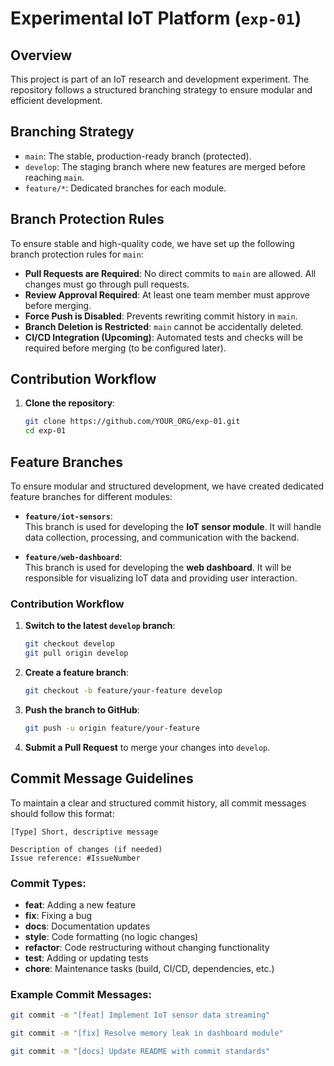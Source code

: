 # Experimental IoT Platform (`exp-01`)

## Overview
This project is part of an IoT research and development experiment. The repository follows a structured branching strategy to ensure modular and efficient development.

## Branching Strategy
- `main`: The stable, production-ready branch (protected).
- `develop`: The staging branch where new features are merged before reaching `main`.
- `feature/*`: Dedicated branches for each module.

## Branch Protection Rules
To ensure stable and high-quality code, we have set up the following branch protection rules for `main`:
- **Pull Requests are Required**: No direct commits to `main` are allowed. All changes must go through pull requests.
- **Review Approval Required**: At least one team member must approve before merging.
- **Force Push is Disabled**: Prevents rewriting commit history in `main`.
- **Branch Deletion is Restricted**: `main` cannot be accidentally deleted.
- **CI/CD Integration (Upcoming)**: Automated tests and checks will be required before merging (to be configured later).

## Contribution Workflow
1. **Clone the repository**:
   ```bash
   git clone https://github.com/YOUR_ORG/exp-01.git
   cd exp-01


## Feature Branches

To ensure modular and structured development, we have created dedicated feature branches for different modules:

- **`feature/iot-sensors`**:  
  This branch is used for developing the **IoT sensor module**. It will handle data collection, processing, and communication with the backend.

- **`feature/web-dashboard`**:  
  This branch is used for developing the **web dashboard**. It will be responsible for visualizing IoT data and providing user interaction.

### Contribution Workflow

1. **Switch to the latest `develop` branch**:
   ```bash
   git checkout develop
   git pull origin develop
   ```
2. **Create a feature branch**:
   ```bash
   git checkout -b feature/your-feature develop
   ```
3. **Push the branch to GitHub**:
   ```bash
   git push -u origin feature/your-feature
   ```
4. **Submit a Pull Request** to merge your changes into `develop`.


## Commit Message Guidelines

To maintain a clear and structured commit history, all commit messages should follow this format:

```
[Type] Short, descriptive message

Description of changes (if needed)
Issue reference: #IssueNumber
```

### **Commit Types:**
- **feat**: Adding a new feature  
- **fix**: Fixing a bug  
- **docs**: Documentation updates  
- **style**: Code formatting (no logic changes)  
- **refactor**: Code restructuring without changing functionality  
- **test**: Adding or updating tests  
- **chore**: Maintenance tasks (build, CI/CD, dependencies, etc.)  

### **Example Commit Messages:**
```bash
git commit -m "[feat] Implement IoT sensor data streaming"

git commit -m "[fix] Resolve memory leak in dashboard module"

git commit -m "[docs] Update README with commit standards"
```

